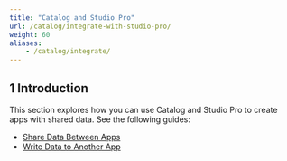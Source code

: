 ```yaml
---
title: "Catalog and Studio Pro"
url: /catalog/integrate-with-studio-pro/
weight: 60
aliases:
    - /catalog/integrate/
---
```

## 1 Introduction

This section explores how you can use Catalog and Studio Pro to create apps with shared data. See the following guides:

* [Share Data Between Apps](/catalog/share-data/)
* [Write Data to Another App](/catalog/write-data/)


